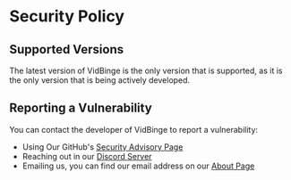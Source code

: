# Security Policy

## Supported Versions

The latest version of VidBinge is the only version that is supported, as it is the only version that is being actively developed.

## Reporting a Vulnerability

You can contact the developer of VidBinge to report a vulnerability:
 - Using Our GitHub's [Security Advisory Page](https://github.com/joshholly/VidBinge/security/advisories/new)
 - Reaching out in our [Discord Server](https://discord.gg/4jzBvV8E5r)
 - Emailing us, you can find our email address on our [About Page](https://mkvcinemas.buzz/about)